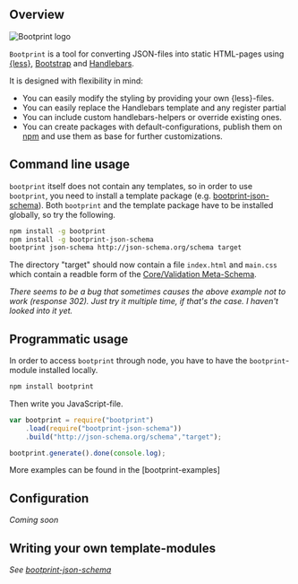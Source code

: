 ## Overview

![Bootprint logo](http://nknapp.github.io/bootprint/img/bootprint.svg)

`Bootprint` is a tool for converting JSON-files into static HTML-pages using [{less}](http://lesscss.org),
[Bootstrap](http://getbootstrap.com) and [Handlebars](http://handlebarsjs.com).

It is designed with flexibility in mind:

* You can easily modify the styling by providing your own {less}-files.
* You can easily replace the Handlebars template and any register partial
* You can include custom handlebars-helpers or override existing ones.
* You can create packages with default-configurations, publish them on [npm](http://npmjs.org)
  and use them as base for further customizations.

## Command line usage

`bootprint` itself does not contain any templates, so in order to use `bootprint`, you need to install a template
package (e.g. [bootprint-json-schema](http://npmjs.org/bootprint-json-schema)). Both `bootprint` and the template package
have to be installed globally, so try the following.

```bash
npm install -g bootprint
npm install -g bootprint-json-schema
bootprint json-schema http://json-schema.org/schema target
```

The directory "target" should now contain a file `index.html` and `main.css` which contain a readble
form of the [Core/Validation Meta-Schema](http://json-schema.org).

*There seems to be a bug that sometimes causes the above example not to work (response 302). Just try it multiple time, if that's the case.
I haven't looked into it yet.*

## Programmatic usage

In order to access `bootprint` through node, you have to have the `bootprint`-module installed locally.

```bash
npm install bootprint
```

Then write you JavaScript-file.

```js
var bootprint = require("bootprint")
    .load(require("bootprint-json-schema"))
    .build("http://json-schema.org/schema","target");

bootprint.generate().done(console.log);
```

More examples can be found in the [bootprint-examples]



## Configuration

*Coming soon*

## Writing your own template-modules


*See [bootprint-json-schema](http://github.com/nknapp/bootprint-json-schema)*

